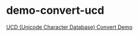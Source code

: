# demo-convert-ucd

[UCD (Unicode Character Database) Convert Demo](https://samwhelp.github.io/demo-convert-ucd/)
